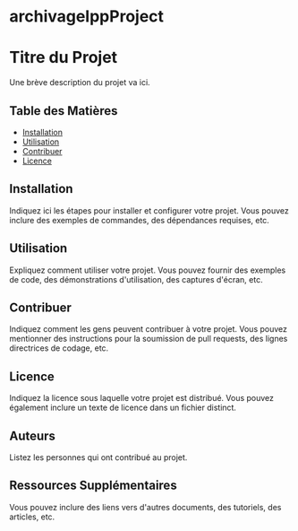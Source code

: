 # archivageIppProject

# Titre du Projet

Une brève description du projet va ici.

## Table des Matières

- [Installation](#installation)
- [Utilisation](#utilisation)
- [Contribuer](#contribuer)
- [Licence](#licence)

## Installation

Indiquez ici les étapes pour installer et configurer votre projet. Vous pouvez inclure des exemples de commandes, des dépendances requises, etc.

## Utilisation

Expliquez comment utiliser votre projet. Vous pouvez fournir des exemples de code, des démonstrations d'utilisation, des captures d'écran, etc.

## Contribuer

Indiquez comment les gens peuvent contribuer à votre projet. Vous pouvez mentionner des instructions pour la soumission de pull requests, des lignes directrices de codage, etc.

## Licence

Indiquez la licence sous laquelle votre projet est distribué. Vous pouvez également inclure un texte de licence dans un fichier distinct.

## Auteurs

Listez les personnes qui ont contribué au projet.

## Ressources Supplémentaires

Vous pouvez inclure des liens vers d'autres documents, des tutoriels, des articles, etc.



